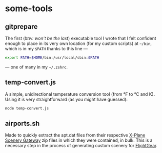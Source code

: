 # some-tools

## gitprepare

The first (_btw: won't be the last_) executable tool I wrote that I felt confident enough to place in its very own location (for my custom scripts) at `~/bin`, which is in my `$PATH` thanks to this line —

```sh
export PATH=$HOME/bin:/usr/local/sbin:$PATH
```

— one of many in my `~/.zshrc`.

## temp-convert.js

A simple, unidirectional temperature conversion tool (from °F to °C and K). Using it is very straightforward (as you might have guessed):

```sh
node temp-convert.js
```

## airports.sh

Made to quickly extract the apt.dat files from their respective [X-Plane Scenery Gateway](https://gateway.x-plane.com/) zip files in which they were contained, in bulk. This is a necessary step in the process of generating custom scenery for [FlightGear](https://www.flightgear.org/).
